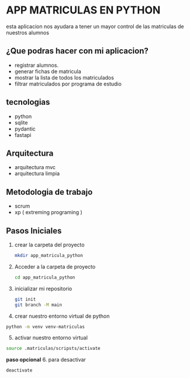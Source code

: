 # APP MATRICULAS EN PYTHON
esta aplicacion nos ayudara a tener un mayor control de las matriculas 
de nuestros alumnos 
## ¿Que podras hacer con mi aplicacion? 
- registrar alumnos.
- generar fichas de matricula
- mostrar la lista de todos los matriculados 
- filtrar matriculados por programa de estudio
## tecnologias
- python
- sqlite
- pydantic
- fastapi
## Arquitectura
- arquitectura mvc
- arquitectura limpia
## Metodologia de trabajo
- scrum
- xp ( extreming programing )
## Pasos Iniciales 
1. crear la carpeta del proyecto
   ```bash
   mkdir app_matricula_python
   ```
2. Acceder a la carpeta de proyecto
   ```bash
   cd app_matricula_python
   ``` 
3. inicializar mi repositorio
   ```bash
   git init 
   git branch -M main
   ```
4. crear nuestro entorno virtual de python
```bash
python -m venv venv-matriculas
```
5. activar nuestro entorno virtual
```bash
source .matriculas/scripsts/activate
```
**paso opcional**
6. para desactivar 
   ```bash
   deactivate
   ```

